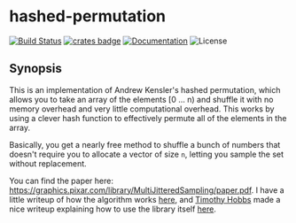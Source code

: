 # hashed-permutation

[![Build Status](https://dev.azure.com/afnanenayet/hashed-permutation/_apis/build/status/afnanenayet.hashed-permutation?branchName=master)](https://dev.azure.com/afnanenayet/hashed-permutation/_build/latest?definitionId=7&branchName=master)
[![crates badge](https://meritbadge.herokuapp.com/hashed-permutation)](https://crates.io/crates/hashed-permutation)
[![Documentation](https://docs.rs/hashed-permutation/badge.svg)](https://docs.rs/hashed-permutation)
![License](https://img.shields.io/crates/l/hashed-permutation/1.0.0.svg)

## Synopsis

This is an implementation of Andrew Kensler's hashed permutation, which allows
you to take an array of the elements [0 ... n) and shuffle it with no memory
overhead and very little computational overhead. This works by using a clever
hash function to effectively permute all of the elements in the array.

Basically, you get a nearly free method to shuffle a bunch of numbers that
doesn't require you to allocate a vector of size `n`, letting you sample the
set without replacement.

You can find the paper here: https://graphics.pixar.com/library/MultiJitteredSampling/paper.pdf.
I have a little writeup of how the algorithm works [here](https://afnan.io/post/2019-04-05-explaining-the-hashed-permutation/),
and [Timothy Hobbs](https://github.com/timthelion) made a nice writeup explaining how to use the library itself
[here](https://timothy.hobbs.cz/rust-play/hashed-permutation.html).
